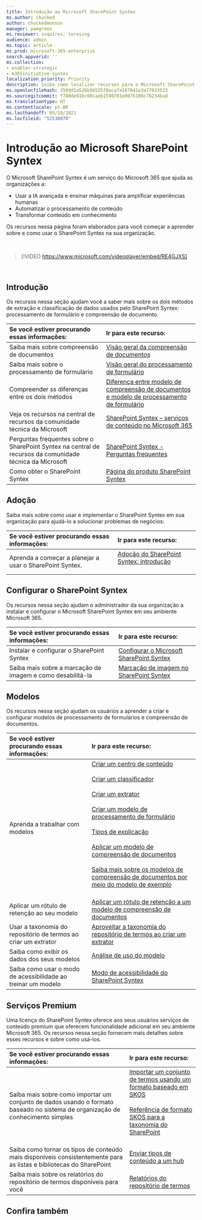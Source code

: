 ```yaml
---
title: Introdução ao Microsoft SharePoint Syntex
ms.author: chucked
author: chuckedmonson
manager: pamgreen
ms.reviewer: ssquires, toresing
audience: admin
ms.topic: article
ms.prod: microsoft-365-enterprise
search.appverid: ''
ms.collection:
- enabler-strategic
- m365initiative-syntex
localization_priority: Priority
description: Saiba como localizar recursos para o Microsoft SharePoint Syntex.
ms.openlocfilehash: 350dd1a526b56525f0aca7a167841e3a77833533
ms.sourcegitcommit: f780de91bc00caeb1598781e0076106c76234bad
ms.translationtype: HT
ms.contentlocale: pt-BR
ms.lasthandoff: 05/19/2021
ms.locfileid: "52538070"
---
```

# <a name="introduction-to-microsoft-sharepoint-syntex"></a>Introdução ao Microsoft SharePoint Syntex

O Microsoft SharePoint Syntex é um serviço do Microsoft 365 que ajuda as organizações a:

- Usar a IA avançada e ensinar máquinas para amplificar experiências humanas
- Automatizar o processamento de conteúdo
- Transformar conteúdo em conhecimento

Os recursos nessa página foram elaborados para você começar a aprender sobre e como usar o SharePoint Syntex na sua organização.

</br>

> [!VIDEO https://www.microsoft.com/videoplayer/embed/RE4GJXS] 

</br>

## <a name="get-started"></a>Introdução

Os recursos nessa seção ajudam você a saber mais sobre os dois métodos de extração e classificação de dados usados pelo SharePoint Syntex: processamento de formulário e compreensão de documento.

| Se você estiver procurando essas informações: | Ir para este recurso: |
|:-----|:-----|
|Saiba mais sobre compreensão de documentos|[Visão geral da compreensão de documentos](./document-understanding-overview.md)|
|Saiba mais sobre o processamento de formulário|[Visão geral do processamento de formulário](./form-processing-overview.md)|
|Compreender ss diferenças entre os dois métodos|[Diferença entre modelo de compreensão de documentos e modelo de processamento de formulário](./difference-between-document-understanding-and-form-processing-model.md)|
|Veja os recursos na central de recursos da comunidade técnica da Microsoft|[SharePoint Syntex – serviços de conteúdo no Microsoft 365](https://techcommunity.microsoft.com/t5/sharepoint-syntex/bg-p/SharePointSyntex)|
|Perguntas frequentes sobre o SharePoint Syntex na central de recursos da comunidade técnica da Microsoft |[SharePoint Syntex - Perguntas frequentes](https://resources.techcommunity.microsoft.com/sharepoint-syntex/faq/)|
|Como obter o SharePoint Syntex |[Página do produto SharePoint Syntex](https://www.microsoft.com/microsoft-365/enterprise/sharepoint-syntex)|

## <a name="adoption"></a>Adoção

Saiba mais sobre como usar e implementar o SharePoint Syntex em sua organização para ajudá-lo a solucionar problemas de negócios: 

| Se você estiver procurando essas informações: | Ir para este recurso: |
|:-----|:-----|
|Aprenda a começar a planejar a usar o SharePoint Syntex. |[Adoção do SharePoint Syntex: introdução](./adoption-getstarted.md)<br><br>|  

## <a name="set-up-sharepoint-syntex"></a>Configurar o SharePoint Syntex

Os recursos nessa seção ajudam o administrador da sua organização a instalar e configurar o Microsoft SharePoint Syntex em seu ambiente Microsoft 365.

| Se você estiver procurando essas informações: | Ir para este recurso: |
|:-----|:-----|
|Instalar e configurar o SharePoint Syntex|[Configurar o Microsoft SharePoint Syntex](./set-up-content-understanding.md)|
|Saiba mais sobre a marcação de imagem e como desabilitá-la|[Marcação de imagem no SharePoint Syntex](./image-tagging.md)|

## <a name="models"></a>Modelos

Os recursos nessa seção ajudam os usuários a aprender a criar e configurar modelos de processamento de formulários e compreensão de documentos.

| Se você estiver procurando essas informações: | Ir para este recurso: |
|:-----|:-----|
|Aprenda a trabalhar com modelos|[Criar um centro de conteúdo](./create-a-content-center.md)<br><br>[Criar um classificador](./create-a-classifier.md)<br><br>[Criar um extrator](./create-an-extractor.md)<br><br>[Criar um modelo de processamento de formulário](./create-a-form-processing-model.md)<br><br>[Tipos de explicação](./explanation-types-overview.md)<br><br>[Aplicar um modelo de compreensão de documentos](./apply-a-model.md)<br><br>[Saiba mais sobre os modelos de compreensão de documentos por meio do modelo de exemplo](./learn-about-document-understanding-models-through-the-sample-model.md)<br><br>|
|Aplicar um rótulo de retenção ao seu modelo|[Aplicar um rótulo de retenção a um modelo de compreensão de documentos](./apply-a-retention-label-to-a-model.md)|
|Usar a taxonomia do repositório de termos ao criar um extrator|[Aproveitar a taxonomia do repositório de termos ao criar um extrator](./leverage-term-store-taxonomy.md)|
|Saiba como exibir os dados dos seus modelos|[Análise de uso do modelo](./model-usage-analytics.md)|
|Saiba como usar o modo de acessibilidade ao treinar um modelo|[Modo de acessibilidade do SharePoint Syntex](./accessibility-mode.md)|

## <a name="premium-services"></a>Serviços Premium

Uma licença do SharePoint Syntex oferece aos seus usuários serviços de conteúdo premium que oferecem funcionalidade adicional em seu ambiente Microsoft 365. Os recursos nessa seção fornecem mais detalhes sobre esses recursos e sobre como usá-los.

| Se você estiver procurando essas informações: | Ir para este recurso: |
|:-----|:-----|
|Saiba mais sobre como importar um conjunto de dados usando o formato baseado no sistema de organização de conhecimento simples|[Importar um conjunto de termos usando um formato baseado em SKOS](./import-term-set-skos.md)<br><br>[Referência de formato SKOS para a taxonomia do SharePoint](./skos-format-reference.md)<br><br>|
|Saiba como tornar os tipos de conteúdo mais disponíveis consistentemente para as listas e bibliotecas do SharePoint|[Enviar tipos de conteúdo a um hub](./push-content-type-to-hub.md)|
|Saiba mais sobre os relatórios do repositório de termos disponíveis para você|[Relatórios do repositório de termos](./term-store-analytics.md)|

## <a name="see-also"></a>Confira também
